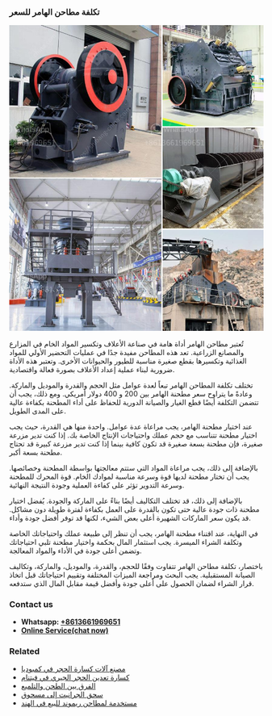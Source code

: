 <h3>تكلفة مطاحن الهامر للسعر</h3><img src='1701850801.jpg' alt=''><p>تُعتبر مطاحن الهامر أداة هامة في صناعة الأعلاف وتكسير المواد الخام في المزارع والمصانع الزراعية. تعد هذه المطاحن مفيدة جدًا في عمليات التحضير الأولي للمواد الغذائية وتكسيرها بقطع صغيرة مناسبة للطيور والحيوانات الأخرى. وتعتبر هذه الأداة ضرورية لبناء عملية إعداد الأعلاف بصورة فعالة واقتصادية.</p><p>تختلف تكلفة المطاحن الهامر تبعاً لعدة عوامل مثل الحجم والقدرة والموديل والماركة. وعادةً ما يتراوح سعر مطحنة الهامر بين 200 و 400 دولار أمريكي. ومع ذلك، يجب أن تتضمن التكلفة أيضًا قطع الغيار والصيانة الدورية للحفاظ على أداء المطحنة بكفاءة عالية على المدى الطويل.</p><p>عند اختيار مطحنة الهامر، يجب مراعاة عدة عوامل. واحدة منها هي القدرة، حيث يجب اختيار مطحنة تتناسب مع حجم عملك واحتياجات الإنتاج الخاصة بك. إذا كنت تدير مزرعة صغيرة، فإن مطحنة بسعة صغيرة قد تكون كافية بينما إذا كنت تدير مزرعة كبيرة قد تحتاج مطحنة بسعة أكبر.</p><p>بالإضافة إلى ذلك، يجب مراعاة المواد التي ستتم معالجتها بواسطة المطحنة وخصائصها. يجب أن تختار مطحنة لديها قوة وسرعة مناسبة لموادك الخام. قوة المحرك للمطحنة وسرعة التدوير تؤثر على كفاءة العملية وجودة النتيجة النهائية.</p><p>بالإضافة إلى ذلك، قد تختلف التكاليف أيضًا بناءً على الماركة والجودة. يُفضل اختيار مطحنة ذات جودة عالية حتى تكون بالقدرة على العمل بكفاءة لفترة طويلة دون مشاكل. قد يكون سعر الماركات الشهيرة أعلى بعض الشيء، لكنها قد توفر أفضل جودة وأداء.</p><p>في النهاية، عند اقتناء مطحنة الهامر، يجب أن تنظر إلى طبيعة عملك واحتياجاتك الخاصة وتكلفة الشراء الميسرة. يجب استثمار المال بحكمة واختيار مطحنة تلبي احتياجاتك وتضمن أعلى جودة في الأداء والمواد المعالجة.</p><p>باختصار، تكلفة مطاحن الهامر تتفاوت وفقًا للحجم، والقدرة، والموديل، والماركة، وتكاليف الصيانة المستقبلية. يجب البحث ومراجعة الميزات المختلفة وتقييم احتياجاتك قبل اتخاذ قرار الشراء لضمان الحصول على أعلى جودة وأفضل قيمة مقابل المال الذي ستدفعه.</p><h3>Contact us</h3><ul><li><strong>Whatsapp:&nbsp;<a href="https://wa.me/8613661969651">+8613661969651</a></strong></li><li><a href="https://swt.shibang-china.com/?git&amp;zhl&amp;تكلفة مطاحن الهامر للسعر"><strong>Online Service(chat now)</strong></a></li></ul><h3>Related</h3><ul><li><a href='مصنع آلات كسارة الحجر في كمبوديا.md'>مصنع آلات كسارة الحجر في كمبوديا</a></li><li><a href='كسارة تعدين الحجر الجيري في فيتنام.md'>كسارة تعدين الحجر الجيري في فيتنام</a></li><li><a href='الفرق بين الطحن والتلميع.md'>الفرق بين الطحن والتلميع</a></li><li><a href='سحق الجرانيت إلى مسحوق.md'>سحق الجرانيت إلى مسحوق</a></li><li><a href='مستخدمة لمطاحن ريموند للبيع في الهند.md'>مستخدمة لمطاحن ريموند للبيع في الهند</a></li></ul>